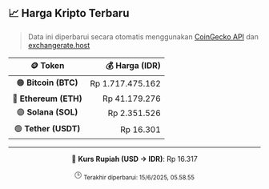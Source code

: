 

<!-- HARGA_KRIPTO -->
## 📈 Harga Kripto Terbaru

> Data ini diperbarui secara otomatis menggunakan [CoinGecko API](https://www.coingecko.com/) dan [exchangerate.host](https://exchangerate.host/)

<div align="center">

| 🪙 Token | 💰 Harga (IDR) |
|:------:|---------------:|
| 🟠 **Bitcoin (BTC)**   | Rp 1.717.475.162 |
| 🔵 **Ethereum (ETH)**  | Rp 41.179.276 |
| 🟣 **Solana (SOL)**    | Rp 2.351.526 |
| 🟢 **Tether (USDT)**   | Rp 16.301 |

---

💱 **Kurs Rupiah (USD → IDR)**: Rp 16.317

🕒 <sub>Terakhir diperbarui: 15/6/2025, 05.58.55</sub>

</div>
<!-- /HARGA_KRIPTO -->